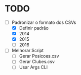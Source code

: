 # TODO

- [ ] Padronizar o formato dos CSVs
  - [x] Definir padrão
  - [x] 2014
  - [x] 2015
  - [ ] 2016
- [ ] Melhorar Script
  - [ ] Gerar Posicoes.csv
  - [ ] Gerar Clubes.csv
  - [ ] Usar Args CLI
